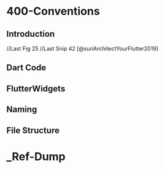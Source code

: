 # 400-Conventions
## Introduction

//Last Fig 25
//Last Snip 42 [@suriArchitectYourFlutter2019]

## Dart Code
## FlutterWidgets
## Naming 
## File Structure

# _Ref-Dump

